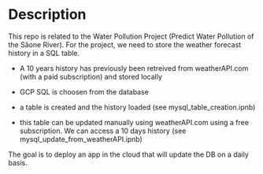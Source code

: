 # Description

This repo is related to the Water Pollution Project (Predict Water Pollution
of the Sâone River). For the project, we need to store the weather forecast
history in a SQL table.  

- A 10 years history has previously been retreived from weatherAPI.com (with
a paid subscription) and stored locally
- GCP SQL is choosen from the database  

- a table is created and the history loaded (see mysql_table_creation.ipnb)
- this table can be updated manually using weatherAPI.com using a free
subscription. We can access a 10 days history (see mysql_update_from_weatherAPI.ipnb)

The goal is to deploy an app in the cloud that will update the DB
on a daily basis.
